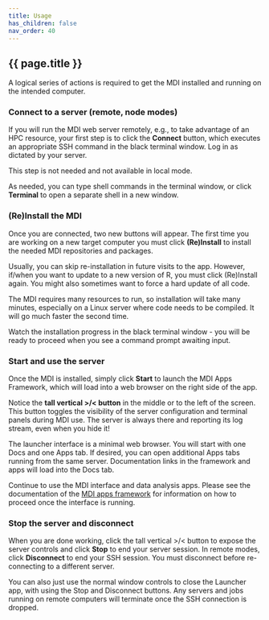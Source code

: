 ```yaml
---
title: Usage
has_children: false
nav_order: 40
---
```


## {{ page.title }}

A logical series of actions is required to get the
MDI installed and running on the intended computer.

### Connect to a server (remote, node modes)

If you will run the MDI web server remotely, e.g.,
to take advantage of an HPC resource, your first
step is to click the **Connect** button, which 
executes an appropriate SSH command in the black
terminal window.  Log in as dictated by your server.

This step is not needed and not available in local mode.

As needed, you can type shell commands in the terminal window,
or click **Terminal** to open a separate shell in a new window.

### (Re)Install the MDI

Once you are connected, two new buttons will appear.
The first time you are working on a new target computer 
you must click **(Re)Install** to install the needed MDI repositories
and packages.

Usually, you can skip re-installation in future visits to the app.
However, if/when you want to update to a new version of R, you must
click (Re)Install again. You might also sometimes want to
force a hard update of all code.

The MDI requires many resources to run, so installation 
will take many minutes, especially on a Linux server where code
needs to be compiled. It will go much faster the second time. 

Watch the installation progress in the black terminal window - 
you will be ready to proceed when you see a command prompt
awaiting input.

### Start and use the server

Once the MDI is installed, simply click **Start** to launch the 
MDI Apps Framework, which will load into a web browser on the right
side of the app.

Notice the **tall vertical >/< button** in the middle or to the
left of the screen. This button toggles the visibility of the server
configuration and terminal panels during MDI use. The server is always
there and reporting its log stream, even when you hide it!

The launcher interface is a minimal web browser. You will
start with one Docs and one Apps tab. If desired, you can open 
additional Apps tabs running from the same server. Documentation links
in the framework and apps will load into the Docs tab.

Continue to use the MDI interface and data analysis apps. Please see
the documentation of the 
[MDI apps framework](/mdi-apps-framework)
for information on how to proceed once the interface is running.

### Stop the server and disconnect

When you are done working, click the tall vertical >/< button
to expose the server controls and click **Stop** to end your 
server session. In remote modes, click **Disconnect**
to end your SSH session. You must disconnect before re-connecting
to a different server.

You can also just use the normal window controls to close the Launcher app,
with using the Stop and Disconnect buttons.
Any servers and jobs running on remote computers will terminate
once the SSH connection is dropped. 
